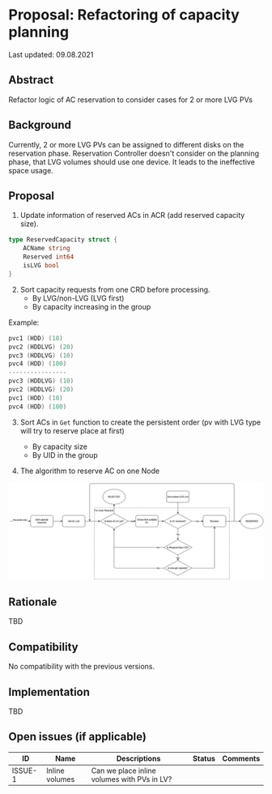 # Proposal: Refactoring of capacity planning

Last updated: 09.08.2021


## Abstract

Refactor logic of AC reservation to consider cases for 2 or more LVG PVs

## Background

Currently, 2 or more LVG PVs can be assigned to different disks on the reservation phase.
Reservation Controller doesn't consider on the planning phase, that LVG volumes should use one device.
It leads to the ineffective space usage.

## Proposal

1. Update information of reserved ACs in ACR (add reserved capacity size).
```go
type ReservedCapacity struct {
    ACName string
    Reserved int64
    isLVG bool
}
```

2. Sort capacity requests from one CRD before processing.
    - By LVG/non-LVG (LVG first)
    - By capacity increasing in the group

Example:
```go
pvc1 (HDD) (10)
pvc2 (HDDLVG) (20)
pvc3 (HDDLVG) (10)
pvc4 (HDD) (100)
----------------
pvc3 (HDDLVG) (10)
pvc2 (HDDLVG) (20)
pvc1 (HDD) (10)
pvc4 (HDD) (100)
```

3. Sort ACs in `Get` function to create the persistent order (pv with LVG type will try to reserve place at first)
    - By capacity size
    - By UID in the group
    
4. The algorithm to reserve AC on one Node

![Screenshot](images/handle_capacity_request.png)


## Rationale

TBD

## Compatibility

No compatibility with the previous versions.

## Implementation

TBD

## Open issues (if applicable)

ID | Name | Descriptions | Status | Comments
---| -----| -------------| ------ | --------
ISSUE-1 | Inline volumes  | Can we place inline volumes with PVs in LV?  |   |   
